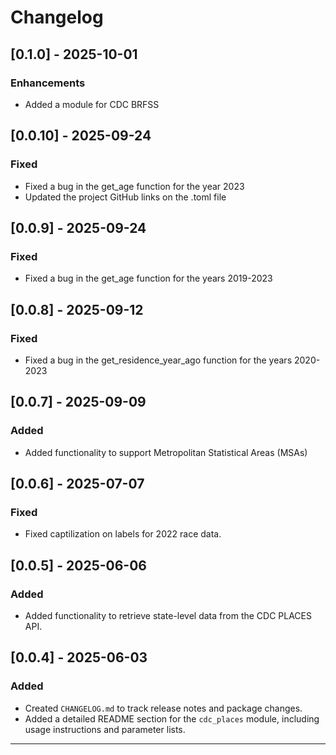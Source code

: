 # Changelog

## [0.1.0] - 2025-10-01

### Enhancements 
- Added a module for CDC BRFSS

## [0.0.10] - 2025-09-24

### Fixed 
- Fixed a bug in the get_age function for the year 2023
- Updated the project GitHub links on the .toml file

## [0.0.9] - 2025-09-24

### Fixed 
- Fixed a bug in the get_age function for the years 2019-2023

## [0.0.8] - 2025-09-12

### Fixed 
- Fixed a bug in the get_residence_year_ago function for the years 2020-2023

## [0.0.7] - 2025-09-09

### Added
- Added functionality to support Metropolitan Statistical Areas (MSAs)

## [0.0.6] - 2025-07-07

### Fixed
- Fixed captilization on labels for 2022 race data. 

## [0.0.5] - 2025-06-06

### Added
- Added functionality to retrieve state-level data from the CDC PLACES API.

## [0.0.4] - 2025-06-03

### Added
- Created `CHANGELOG.md` to track release notes and package changes.
- Added a detailed README section for the `cdc_places` module, including usage instructions and parameter lists.

---